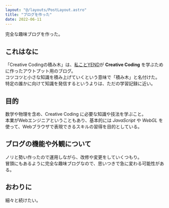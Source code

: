 ```yaml
---
layout: "@/layouts/PostLayout.astro"
title: "ブログを作った"
date: 2022-06-11
---
```


完全な趣味ブログを作った。

## これはなに

「Creative Codingの積み木」は、[私ことYEND](https://twitter.com/yend724)が **Creative Coding** を学ぶために作ったアウトプット用のブログ。  
コツコツと小さな知識を積み上げていくという意味で「積み木」と名付けた。  
特定の誰かに向けて知識を発信するというよりは、ただの学習記録に近い。

## 目的

数学や物理を含め、Creative Coding に必要な知識や技法を学ぶこと。  
本業がWebエンジニアということもあり、基本的には *JavaScript* や *WebGL* を使って、Webブラウザで表現できるスキルの習得を目的としている。

## ブログの機能や外観について

ノリと勢い作ったので運用しながら、改修や変更をしていくつもり。  
冒頭にもあるように完全な趣味ブログなので、思いつきで急に変わる可能性がある。

## おわりに

細々と続けたい。